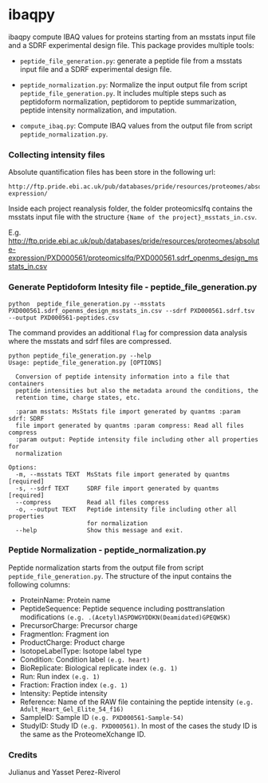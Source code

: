 # ibaqpy

ibaqpy compute IBAQ values for proteins starting from an msstats input file and a SDRF experimental design file. This package provides multiple tools: 

- `peptide_file_generation.py`: generate a peptide file from a msstats input file and a SDRF experimental design file. 

- `peptide_normalization.py`: Normalize the input output file from script `peptide_file_generation.py`. It includes multiple steps such as peptidoform normalization, peptidorom to peptide summarization, peptide intensity normalization, and imputation. 

- `compute_ibaq.py`: Compute IBAQ values from the output file from script `peptide_normalization.py`.

### Collecting intensity files 

Absolute quantification files has been store in the following url: 

```
http://ftp.pride.ebi.ac.uk/pub/databases/pride/resources/proteomes/absolute-expression/
```

Inside each project reanalysis folder, the folder proteomicslfq contains the msstats input file with the structure `{Name of the project}_msstats_in.csv`. 

E.g. http://ftp.pride.ebi.ac.uk/pub/databases/pride/resources/proteomes/absolute-expression/PXD000561/proteomicslfq/PXD000561.sdrf_openms_design_msstats_in.csv 

### Generate Peptidoform Intesity file - peptide_file_generation.py

```asciidoc
python  peptide_file_generation.py --msstats PXD000561.sdrf_openms_design_msstats_in.csv --sdrf PXD000561.sdrf.tsv --output PXD000561-peptides.csv
```

The command provides an additional `flag` for compression data analysis where the msstats and sdrf files are compressed. 

```asciidoc
python peptide_file_generation.py --help
Usage: peptide_file_generation.py [OPTIONS]

  Conversion of peptide intensity information into a file that containers
  peptide intensities but also the metadata around the conditions, the
  retention time, charge states, etc.

  :param msstats: MsStats file import generated by quantms :param sdrf: SDRF
  file import generated by quantms :param compress: Read all files compress
  :param output: Peptide intensity file including other all properties for
  normalization

Options:
  -m, --msstats TEXT  MsStats file import generated by quantms  [required]
  -s, --sdrf TEXT     SDRF file import generated by quantms  [required]
  --compress          Read all files compress
  -o, --output TEXT   Peptide intensity file including other all properties
                      for normalization
  --help              Show this message and exit.
```

### Peptide Normalization - peptide_normalization.py

Peptide normalization starts from the output file from script `peptide_file_generation.py`. The structure of the input contains the following columns: 

- ProteinName: Protein name
- PeptideSequence: Peptide sequence including posttranslation modifications `(e.g. .(Acetyl)ASPDWGYDDKN(Deamidated)GPEQWSK)`
- PrecursorCharge: Precursor charge
- FragmentIon: Fragment ion
- ProductCharge: Product charge
- IsotopeLabelType: Isotope label type
- Condition: Condition label `(e.g. heart)`
- BioReplicate: Biological replicate index `(e.g. 1)`
- Run: Run index `(e.g. 1)`
- Fraction: Fraction index `(e.g. 1)`
- Intensity: Peptide intensity
- Reference: Name of the RAW file containing the peptide intensity `(e.g. Adult_Heart_Gel_Elite_54_f16)`
- SampleID: Sample ID `(e.g. PXD000561-Sample-54)`
- StudyID: Study ID `(e.g. PXD000561)`. In most of the cases the study ID is the same as the ProteomeXchange ID.


### Credits 

Julianus and Yasset Perez-Riverol
